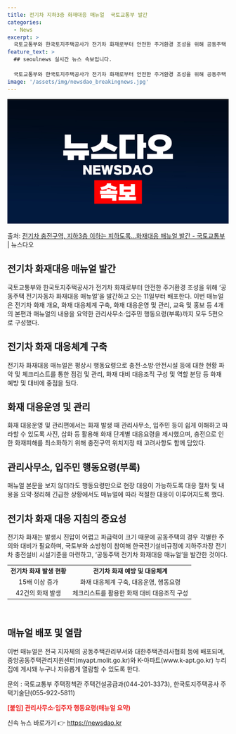 ```yaml
---
title: 전기차 지하3층 화재대응 매뉴얼  국토교통부 발간
categories:
  - News
excerpt: >
  국토교통부와 한국토지주택공사가 전기차 화재로부터 안전한 주거환경 조성을 위해 공동주택 전기자동차 화재대응 매…
feature_text: >
  ## seoulnews 실시간 뉴스 속보입니다.

  국토교통부와 한국토지주택공사가 전기차 화재로부터 안전한 주거환경 조성을 위해 공동주택 전기자동차 화재대응 매…
image: '/assets/img/newsdao_breakingnews.jpg'
---
```


![뉴스다오 속보](/assets/img/newsdao_breakingnews.jpg)

<p>출처: <a href="https://newsdao.kr/2763" rel="dofollow">전기차 충전구역, 지하3층 이하는 피하도록…화재대응 매뉴얼 발간 - 국토교통부</a> | 뉴스다오</p>

<h2 data-ke-size="size26">전기차 화재대응 매뉴얼 발간</h2>
<p data-ke-size="size16">국토교통부와 한국토지주택공사가 전기차 화재로부터 안전한 주거환경 조성을 위해 ‘공동주택 전기자동차 화재대응 매뉴얼’을 발간하고 오는 11일부터 배포한다. 이번 매뉴얼은 전기차 화재 개요, 화재 대응체계 구축, 화재 대응운영 및 관리, 교육 및 홍보 등 4개의 본편과 매뉴얼의 내용을 요약한 관리사무소·입주민 행동요령(부록)까지 모두 5편으로 구성했다.</p>

<h2 data-ke-size="size24">전기차 화재 대응체계 구축</h2>
<p data-ke-size="size16">전기차 화재대응 매뉴얼은 평상시 행동요령으로 충전·소방·안전시설 등에 대한 현황 파악 및 체크리스트를 통한 점검 및 관리, 화재 대비 대응조직 구성 및 역할 분담 등 화재 예방 및 대비에 중점을 뒀다.</p>

<h2 data-ke-size="size24">화재 대응운영 및 관리</h2>
<p data-ke-size="size16">화재 대응운영 및 관리편에서는 화재 발생 때 관리사무소, 입주민 등이 쉽게 이해하고 따라할 수 있도록 사진, 삽화 등 활용해 화재 단계별 대응요령을 제시했으며, 충전으로 인한 화재피해를 최소화하기 위해 충전구역 위치지정 때 고려사항도 함께 담았다.</p>

<h2 data-ke-size="size24">관리사무소, 입주민 행동요령(부록)</h2>
<p data-ke-size="size16">매뉴얼 본문을 보지 않더라도 행동요령만으로 현장 대응이 가능하도록 대응 절차 및 내용을 요약·정리해 긴급한 상황에서도 매뉴얼에 따라 적절한 대응이 이루어지도록 했다.</p>

<h2 data-ke-size="size24">전기차 화재 대응 지침의 중요성</h2>
<p data-ke-size="size16">전기차 화재는 발생시 진압이 어렵고 파급력이 크기 때문에 공동주택의 경우 각별한 주의와 대비가 필요하며, 국토부와 소방청이 참여해 한국전기설비규정에 지하주차장 전기차 충전설비 시설기준을 마련하고, ‘공동주택 전기차 화재대응 매뉴얼’을 발간한 것이다.</p>

<table>
  <tr>
    <td style="text-align: center; height: 17px;"><b>전기차 화재 발생 현황</b></td>
    <td style="text-align: center; height: 17px;"><b>전기차 화재 예방 및 대응체계</b></td>
  </tr>
  <tr>
    <td style="text-align: center; height: 17px;">15배 이상 증가</td>
    <td style="text-align: center; height: 17px;">화재 대응체계 구축, 대응운영, 행동요령</td>
  </tr>
  <tr>
    <td style="text-align: center; height: 17px;">42건의 화재 발생</td>
    <td style="text-align: center; height: 17px;">체크리스트를 활용한 화재 대비 대응조직 구성</td>
  </tr>
</table>

<p data-ke-size="size16">&nbsp;</p>
<h2 data-ke-size="size24">매뉴얼 배포 및 열람</h2>
<p data-ke-size="size16">이번 매뉴얼은 전국 지자체의 공동주택관리부서와 대한주택관리사협회 등에 배포되며, 중앙공동주택관리지원센터(myapt.molit.go.kr)와 K-아파트(www.k-apt.go.kr) 누리집에 게시돼 누구나 자유롭게 열람할 수 있도록 한다.</p>
<p data-ke-size="size16">문의 : 국토교통부 주택정책관 주택건설공급과(044-201-3373), 한국토지주택공사 주택기술단(055-922-5811)</p>
<p data-ke-size="size16"><b><span style="color: #ee2323;">[붙임] 관리사무소·입주자 행동요령(매뉴얼 요약)</span></b></p> 

신속 뉴스 바로가기 👉 <a href="https://newsdao.kr" rel="dofollow">https://newsdao.kr</a>


